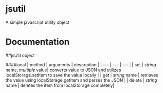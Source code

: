 # jsutil
A simple javascript utility object 

# Documentation
##jsUtil object

####local
| method | arguments | description |
| --- | --- | --- |
| set | *string* name, *multiple* value| converts value to JSON and utilizes localStorage.setItem to save the value locally  |
| get | *string* name | retrieves the value using localStorage.getItem and parses the JSON |
| delete | *string* name | deletes the item from localStorage completely|
